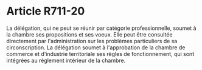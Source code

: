 # Article R711-20

La délégation, qui ne peut se réunir par catégorie professionnelle, soumet à la chambre ses propositions et ses voeux. Elle peut être consultée directement par l'administration sur les problèmes particuliers de sa circonscription. La délégation soumet à l'approbation de la      chambre de commerce et d'industrie territoriale ses règles de fonctionnement, qui sont intégrées au règlement intérieur de la chambre.